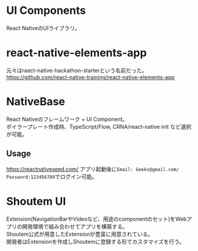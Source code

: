 # UI Components
React NativeのUIライブラリ。


# react-native-elements-app
元々はraect-native-hackathon-starterという名前だった。  https://github.com/react-native-training/react-native-elements-app


# NativeBase
React Nativeのフレームワーク + UI Component。  
ボイラープレート作成時、TypeScript/Flow, CRNA/react-native init など選択が可能。  

## Usage
https://reactnativeseed.com/
アプリ起動後に`Email: Geeks@gmail.com/ Password:123456789`でログイン可能。  


# Shoutem UI
Extension(NavigationBarやVideoなど、用途のcomponentのセット)をWebアプリの開発環境で組み合わせてアプリを構築する。  
Shoutem公式が用意したExtensionが豊富に用意されている。  
開発者はExtensionを作成しShoutemに登録する形でカスタマイズを行う。  